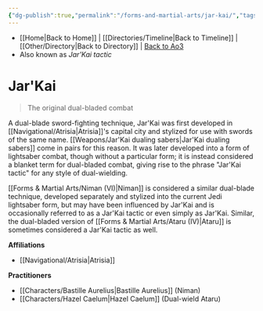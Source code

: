 ```yaml
---
{"dg-publish":true,"permalink":"/forms-and-martial-arts/jar-kai/","tags":["technique"],"dgHomeLink":false}
---
```


- [[Home\|Back to Home]] | [[Directories/Timeline\|Back to Timeline]] | [[Other/Directory\|Back to Directory]] | [Back to Ao3](https://archiveofourown.org/works/19334440/chapters/45992584)
- Also known as *Jar'Kai tactic*

# Jar'Kai
>The original dual-bladed combat 

A dual-blade sword-fighting technique, Jar'Kai was first developed in [[Navigational/Atrisia\|Atrisia]]'s capital city and stylized for use with swords of the same name. [[Weapons/Jar'Kai dualing sabers\|Jar'Kai dualing sabers]] come in pairs for this reason. It was later developed into a form of lightsaber combat, though without a particular form; it is instead considered a blanket term for dual-bladed combat, giving rise to the phrase "Jar'Kai tactic" for any style of dual-wielding. 

[[Forms & Martial Arts/Niman (VI)\|Niman]] is considered a similar dual-blade technique, developed separately and stylized into the current Jedi lightsaber form, but may have been influenced by Jar'Kai and is occasionally referred to as a Jar'Kai tactic or even simply as Jar'Kai. Similar, the dual-bladed version of [[Forms & Martial Arts/Ataru (IV)\|Ataru]] is sometimes considered a Jar'Kai tactic as well. 

**Affiliations**
- [[Navigational/Atrisia\|Atrisia]]

**Practitioners**
- [[Characters/Bastille Aurelius\|Bastille Aurelius]] (Niman)
- [[Characters/Hazel Caelum\|Hazel Caelum]] (Dual-wield Ataru)

